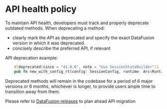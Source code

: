 <!---
  Licensed to the Apache Software Foundation (ASF) under one
  or more contributor license agreements.  See the NOTICE file
  distributed with this work for additional information
  regarding copyright ownership.  The ASF licenses this file
  to you under the Apache License, Version 2.0 (the
  "License"); you may not use this file except in compliance
  with the License.  You may obtain a copy of the License at

    http://www.apache.org/licenses/LICENSE-2.0

  Unless required by applicable law or agreed to in writing,
  software distributed under the License is distributed on an
  "AS IS" BASIS, WITHOUT WARRANTIES OR CONDITIONS OF ANY
  KIND, either express or implied.  See the License for the
  specific language governing permissions and limitations
  under the License.
-->

# API health policy

To maintain API health, developers must track and properly deprecate outdated methods.
When deprecating a method:

- clearly mark the API as deprecated and specify the exact DataFusion version in which it was deprecated.
- concisely describe the preferred API, if relevant

API deprecation example:

```rust
    #[deprecated(since = "41.0.0", note = "Use SessionStateBuilder")]
    pub fn new_with_config_rt(config: SessionConfig, runtime: Arc<RuntimeEnv>) -> Self
```

Deprecated methods will remain in the codebase for a period of 6 major versions or 6 months, whichever is longer, to provide users ample time to transition away from them.

Please refer to [DataFusion releases](https://crates.io/crates/datafusion/versions) to plan ahead API migration
